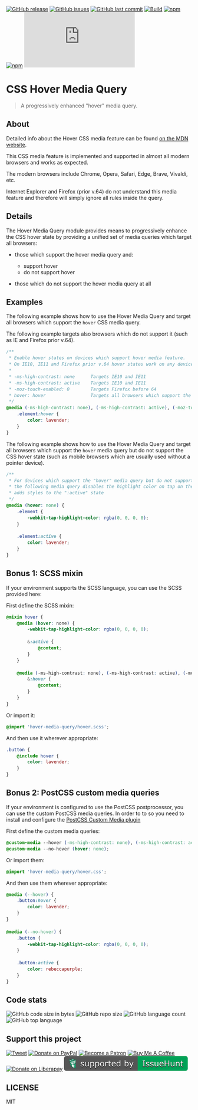 [![GitHub release](https://img.shields.io/github/release/scriptex/hover-media-query.svg)](https://github.com/scriptex/hover-media-query/releases/latest)
[![GitHub issues](https://img.shields.io/github/issues/scriptex/hover-media-query.svg)](https://github.com/scriptex/hover-media-query/issues)
[![GitHub last commit](https://img.shields.io/github/last-commit/scriptex/hover-media-query.svg)](https://github.com/scriptex/hover-media-query/commits/master)
[![Build](https://github.com/scriptex/hover-media-query/actions/workflows/build.yml/badge.svg)](https://github.com/scriptex/hover-media-query/actions/workflows/build.yml)
[![npm](https://img.shields.io/npm/dt/hover-media-query.svg)](https://www.npmjs.com/package/hover-media-query)
[![npm](https://img.shields.io/npm/v/hover-media-query.svg)](https://www.npmjs.com/package/hover-media-query)
[![Analytics](https://ga-beacon.appspot.com/UA-83446952-1/github.com/scriptex/hover-media-query/README.md)](https://github.com/scriptex/hover-media-query/)

# CSS Hover Media Query

> A progressively enhanced "hover" media query.

## About

Detailed info about the Hover CSS media feature can be found [on the MDN website](https://developer.mozilla.org/en-US/docs/Web/CSS/@media/hover).

This CSS media feature is implemented and supported in almost all modern browsers and works as expected.

The modern browsers include Chrome, Opera, Safari, Edge, Brave, Vivaldi, etc.

Internet Explorer and Firefox (prior v.64) do not understand this media feature and therefore will simply ignore all rules inside the query.

## Details

The Hover Media Query module provides means to progressively enhance the CSS hover state by providing a unified set of media queries which target all browsers:

-   those which support the hover media query and:

    -   support hover
    -   do not support hover

-   those which do not support the hover media query at all

## Examples

The following example shows how to use the Hover Media Query and target all browsers which support the `hover` CSS media query.

The following example targets also browsers which do not support it (such as IE and Firefox prior v.64).

```css
/**
 * Enable hover states on devices which support hover media feature.
 * On IE10, IE11 and Firefox prior v.64 hover states work on any device.
 *
 * -ms-high-contrast: none      Targets IE10 and IE11
 * -ms-high-contrast: active    Targets IE10 and IE11
 * -moz-touch-enabled: 0        Targets Firefox before 64
 * hover: hover                 Targets all browsers which support the Hover CSS Media Feature
 */
@media (-ms-high-contrast: none), (-ms-high-contrast: active), (-moz-touch-enabled: 0), (hover: hover) {
	.element:hover {
		color: lavender;
	}
}
```

The following example shows how to use the Hover Media Query and target all browsers which support the `hover` media query but do not support the CSS hover state (such as mobile browsers which are usually used without a pointer device).

```css
/**
 * For devices which support the "hover" media query but do not support ":hover" state
 * the following media query disables the highlight color on tap on the element and
 * adds styles to the ":active" state
 */
@media (hover: none) {
	.element {
		-webkit-tap-highlight-color: rgba(0, 0, 0, 0);
	}

	.element:active {
		color: lavender;
	}
}
```

## Bonus 1: SCSS mixin

If your environment supports the SCSS language, you can use the SCSS provided here:

First define the SCSS mixin:

```scss
@mixin hover {
	@media (hover: none) {
		-webkit-tap-highlight-color: rgba(0, 0, 0, 0);

		&:active {
			@content;
		}
	}

	@media (-ms-high-contrast: none), (-ms-high-contrast: active), (-moz-touch-enabled: 0), (hover: hover) {
		&:hover {
			@content;
		}
	}
}
```

Or import it:

```scss
@import 'hover-media-query/hover.scss';
```

And then use it wherever appropriate:

```scss
.button {
	@include hover {
		color: lavender;
	}
}
```

## Bonus 2: PostCSS custom media queries

If your environment is configured to use the PostCSS postprocessor, you can use the custom PostCSS media queries.
In order to to so you need to install and configure the [PostCSS Custom Media plugin](https://github.com/postcss/postcss-custom-media)

First define the custom media queries:

```css
@custom-media --hover (-ms-high-contrast: none), (-ms-high-contrast: active), (-moz-touch-enabled: 0), (hover: hover);
@custom-media --no-hover (hover: none);
```

Or import them:

```css
@import 'hover-media-query/hover.css';
```

And then use them wherever appropriate:

```css
@media (--hover) {
	.button:hover {
		color: lavender;
	}
}

@media (--no-hover) {
	.button {
		-webkit-tap-highlight-color: rgba(0, 0, 0, 0);
	}

	.button:active {
		color: rebeccapurple;
	}
}
```

## Code stats

![GitHub code size in bytes](https://img.shields.io/github/languages/code-size/scriptex/hover-media-query)
![GitHub repo size](https://img.shields.io/github/repo-size/scriptex/hover-media-query?style=plastic)
![GitHub language count](https://img.shields.io/github/languages/count/scriptex/hover-media-query?style=plastic)
![GitHub top language](https://img.shields.io/github/languages/top/scriptex/hover-media-query?style=plastic)

## Support this project

[![Tweet](https://img.shields.io/badge/Tweet-Share_this_repository-blue.svg?style=flat-square&logo=twitter&color=38A1F3)](https://twitter.com/intent/tweet?text=Checkout%20this%20awesome%20software%20project%3A&url=https%3A%2F%2Fgithub.com%2Fscriptex%2Fhover-media-query&via=scriptexbg&hashtags=software%2Cgithub%2Ccode%2Cawesome)
[![Donate on PayPal](https://img.shields.io/badge/Donate-Support_me_on_PayPal-blue.svg?style=flat-square&logo=paypal&color=222d65)](https://www.paypal.me/scriptex)
[![Become a Patron](https://img.shields.io/badge/Become_Patron-Support_me_on_Patreon-blue.svg?style=flat-square&logo=patreon&color=e64413)](https://www.patreon.com/atanas)
[![Buy Me A Coffee](https://img.shields.io/badge/Donate-Buy%20me%20a%20coffee-yellow.svg?logo=ko-fi)](https://ko-fi.com/scriptex)
[![Donate on Liberapay](https://img.shields.io/liberapay/receives/scriptex.svg?logo=liberapay)](https://liberapay.com/scriptex/)
[![Donate on Issuehunt](https://raw.githubusercontent.com/BoostIO/issuehunt-materials/master/v1/issuehunt-shield-v1.svg)](https://issuehunt.io/r/scriptex/hover-media-query)

## LICENSE

MIT
